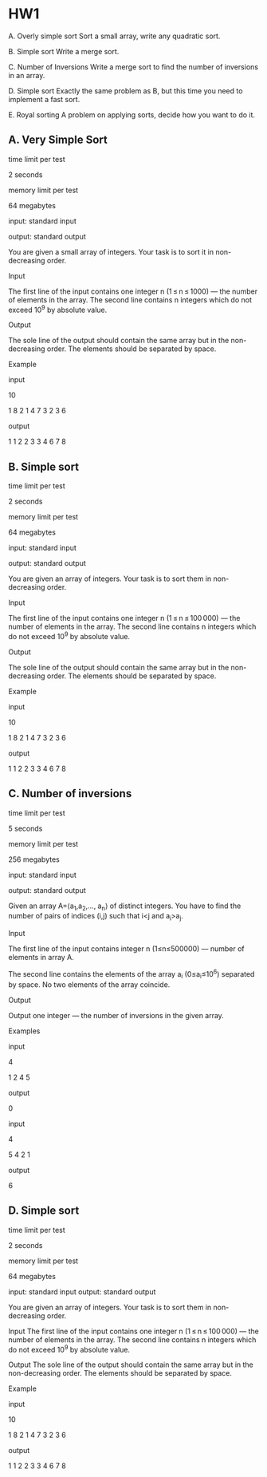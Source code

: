 # HW1

A. Overly simple sort Sort a small array, write any quadratic sort.

B. Simple sort Write a merge sort.

C. Number of Inversions Write a merge sort to find the number of inversions in an array.

D. Simple sort Exactly the same problem as B, but this time you need to implement a fast sort.

E. Royal sorting A problem on applying sorts, decide how you want to do it.

## A. Very Simple Sort

time limit per test

2 seconds

memory limit per test

64 megabytes

input: standard input

output: standard output

You are given a small array of integers. Your task is to sort it in non-decreasing order.

Input

The first line of the input contains one integer n (1 ≤ n ≤ 1000) — the number of elements in the array. The second line contains n integers which do not exceed 10<sup>9</sup> by absolute value.

Output

The sole line of the output should contain the same array but in the non-decreasing order. The elements should be separated by space.

Example

input

10

1 8 2 1 4 7 3 2 3 6

output

1 1 2 2 3 3 4 6 7 8

## B. Simple sort

time limit per test

2 seconds

memory limit per test

64 megabytes

input: standard input

output: standard output

You are given an array of integers. Your task is to sort them in non-decreasing order.

Input

The first line of the input contains one integer n (1 ≤ n ≤ 100 000) — the number of elements in the array. The second line contains n integers which do not exceed 10<sup>9</sup> by absolute value.

Output

The sole line of the output should contain the same array but in the non-decreasing order. The elements should be separated by space.

Example

input

10

1 8 2 1 4 7 3 2 3 6

output

1 1 2 2 3 3 4 6 7 8

## C. Number of inversions

time limit per test 

5 seconds

memory limit per test 

256 megabytes

input: standard input

output: standard output

Given an array A=⟨a<sub>1</sub>,a<sub>2</sub>,…, a<sub>n</sub>⟩ of distinct integers. You have to find the number of pairs of indices (i,j) such that i\<j and a<sub>i</sub>\>a<sub>j</sub>.

Input

The first line of the input contains integer n (1≤n≤500000) — number of elements in array A.

The second line contains the elements of the array a<sub>i</sub> (0≤a<sub>i</sub>≤10<sup>6</sup>) separated by space. No two elements of the array coincide.

Output

Output one integer — the number of inversions in the given array.

Examples

input

4

1 2 4 5

output

0

input

4

5 4 2 1

output

6

## D. Simple sort

time limit per test

2 seconds

memory limit per test

64 megabytes

input: standard input
output: standard output

You are given an array of integers. Your task is to sort them in non-decreasing order.

Input
The first line of the input contains one integer n (1 ≤ n ≤ 100 000) — the number of elements in the array. The second line contains n integers which do not exceed 10<sup>9</sup> by absolute value.

Output
The sole line of the output should contain the same array but in the non-decreasing order. The elements should be separated by space.

Example

input

10

1 8 2 1 4 7 3 2 3 6

output

1 1 2 2 3 3 4 6 7 8
